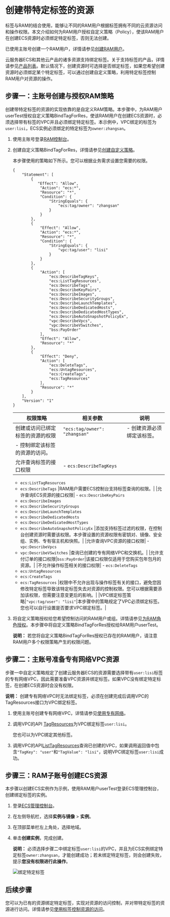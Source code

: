# 创建带特定标签的资源

标签与RAM的结合使用，能够让不同的RAM用户根据标签拥有不同的云资源访问和操作权限。本文介绍如何为RAM用户授权自定义策略（Policy），使该RAM用户在创建ECS资源时必须绑定特定标签，否则无法创建。

已使用主账号创建一个RAM用户，详情请参见[创建RAM用户](/intl.zh-CN/用户管理/基本操作/创建RAM用户.md)。

云服务器ECS和其他云产品的诸多资源支持绑定标签。关于支持标签的产品，详情请参见[产品列表](/intl.zh-CN/标签与资源/标签/标签概述.md)。默认情况下，创建资源时可选择是否绑定标签，如果您希望创建资源时必须绑定某个特定标签，可以通过创建自定义策略，利用特定标签控制RAM用户对资源的操作。

## 步骤一：主账号创建与授权RAM策略

创建带特定标签的资源的实现依靠的是自定义RAM策略。本步骤中，为RAM用户userTest授权自定义策略BindTagForRes，使该RAM用户在创建ECS资源时，必须选择带有标签的VPC并且必须绑定特定标签。本示例中，VPC绑定的标签为`user:lisi`，ECS实例必须绑定的特定标签为`owner:zhangsan`。

1.  使用主账号登录[RAM控制台](https://ram.console.aliyun.com/)。

2.  创建自定义策略BindTagForRes，详情请参见[创建自定义策略](/intl.zh-CN/权限策略管理/自定义策略/创建自定义策略.md)。

    本步骤使用的策略如下所示。您可以根据业务需求设置您需要的权限。

    ```
    {
        "Statement": [
            {
               "Effect": "Allow",
                "Action": "ecs:*",
                "Resource": "*",
                "Condition": {
                    "StringEquals": {
                        "ecs:tag/owner": "zhangsan"
                    }
                }
            },
            {
                "Effect": "Allow",
                "Action": "ecs:*",
                "Resource": "*",
                "Condition": {
                    "StringEquals": {
                        "vpc:tag/user": "lisi"
                    }
                }
            },
            {
                "Action": [
                    "ecs:DescribeTagKeys",
                    "ecs:ListTagResources",
                    "ecs:DescribeTags",
                    "ecs:DescribeKeyPairs",
                    "ecs:DescribeImages",
                    "ecs:DescribeSecurityGroups",
                    "ecs:DescribeLaunchTemplates",
                    "ecs:DescribeDedicatedHosts",
                    "ecs:DescribeDedicatedHostTypes",
                    "ecs:DescribeAutoSnapshotPolicyEx",
                    "vpc:DescribeVpcs",
                    "vpc:DescribeVSwitches",
                    "bss:PayOrder"
                ],
                "Effect": "Allow",
                "Resource": "*"
            },
            {
                "Effect": "Deny",
                "Action": [
                    "ecs:DeleteTags",
                    "ecs:UntagResources",
                    "ecs:CreateTags",
                    "ecs:TagResources"
                ],
                "Resource": "*"
            }
        ],
        "Version": "1"
    }
    ```

    |权限策略|相关参数|说明|
    |----|----|--|
    |创建或访问已绑定标签的资源的权限|`"ecs:tag/owner": "zhangsan"`|    -   创建资源必须绑定该标签。
    -   控制绑定该标签的资源的访问。 |
    |允许查询标签的接口权限|    -   `ecs:DescribeTagKeys`
    -   `ecs:ListTagResources`
    -   `ecs:DescribeTags`
|RAM用户需要ECS控制台支持标签查询的权限。|
    |允许查询ECS资源的接口权限|    -   `ecs:DescribeKeyPairs`
    -   `ecs:DescribeImages`
    -   `ecs:DescribeSecurityGroups`
    -   `ecs:DescribeLaunchTemplates`
    -   `ecs:DescribeDedicatedHosts`
    -   `ecs:DescribeDedicatedHostTypes`
    -   `ecs:DescribeAutoSnapshotPolicyEx`
|添加支持标签过滤的权限，在控制台创建资源时需要该权限。本步骤设置的资源权限有密钥对、镜像、安全组、实例、专有宿主机和快照。|
    |允许查询VPC资源的接口权限|    -   `vpc:DescribeVpcs`
    -   `vpc:DescribeVSwitches`
|查询已创建的专有网络VPC和交换机。|
    |允许支付订单的接口权限|`bss:PayOrder`|该接口权限仅适用于您购买包年包月的资源。|
    |不允许操作标签相关的接口权限|    -   `ecs:DeleteTags`
    -   `ecs:UntagResources`
    -   `ecs:CreateTags`
    -   `ecs:TagResources`
|权限中不允许出现与操作标签有关的接口，避免您因修改特定标签导致该特定标签失去对资源的控制权限。您可以根据需要添加该权限，但需要注意变更后的影响。|
    |VPC绑定标签策略|`"vpc:tag/user": "lisi"`|本步骤中的策略规定了VPC必须绑定标签。您也可以自行设置是否要求VPC绑定标签。|

3.  将自定义策略授权给您希望控制访问的RAM用户或组。详情请参见[为RAM角色授权](/intl.zh-CN/角色管理/为RAM角色授权.md)。本步骤中将自定义策略BindTagForRes授权给RAM用户userTest。

    **说明：** 若您将自定义策略BindTagForRes授权已存在的RAM用户，请注意RAM用户多个权限策略产生的权限问题。


## 步骤二：主账号准备专有网络VPC资源

步骤一中自定义策略规定了创建云服务器ECS的资源需要选择带有`user:lisi`标签的专有网络VPC，因此需要准备VPC资源并绑定标签。如果VPC没有绑定特定标签，在创建ECS资源时会没有权限。

**说明：** 创建专有网络VPC时无法绑定标签，必须在创建完成后调用VPC的TagResources接口为VPC绑定标签。

1.  使用主账号创建专有网络VPC，详情请参见[使用专有网络](/intl.zh-CN/专有网络和交换机/使用专有网络.md)。

2.  调用VPC的API [TagResources](/intl.zh-CN/API参考/标签/TagResources.md)为VPC绑定标签`user:lisi`。

    您也可以为VPC绑定其他标签。

3.  调用VPC的API[ListTagResources](/intl.zh-CN/API参考/标签/ListTagResources.md)查询已创建的VPC，如果调用返回值中包含`"TagKey": "user"`和`"TagValue": "lisi"`，说明VPC绑定标签`user:lisi`成功。


## 步骤三：RAM子账号创建ECS资源

本步骤以创建ECS实例作为示例，使用RAM用户userTest登录ECS管理控制台，创建绑定标签的实例。

1.  登录[ECS管理控制台](https://ecs.console.aliyun.com)。

2.  在左侧导航栏，选择**实例与镜像** \> **实例**。

3.  在顶部菜单栏左上角处，选择地域。

4.  单击**创建实例**，完成创建。

    **说明：** 必须选择步骤二中绑定标签`user:lisi`的VPC，并且为ECS实例绑定特定标签`owner:zhangsan`，才能创建成功；若未绑定特定标签，则会创建失败，提示**您没有权限进行此操作**。

    ![绑定特定标签](https://static-aliyun-doc.oss-accelerate.aliyuncs.com/assets/img/zh-CN/4234559951/p75575.png)


## 后续步骤

您可以为已有的资源绑定特定标签，实现对资源的访问控制，并对带特定标签的资源进行访问。详情请参见[使用标签控制资源的访问](/intl.zh-CN/标签与资源/标签/使用标签控制资源的访问.md)。

